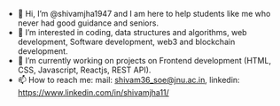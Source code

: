 - 👋 Hi, I’m @shivamjha1947 and I am here to help students like me who never had good guidance and seniors.
- 👀 I’m interested in coding, data structures and algorithms, web development, Software development, web3 and blockchain development.
- 🌱 I’m currently working on projects on Frontend development (HTML, CSS, Javascript, Reactjs, REST API).
- 📫 How to reach me: mail: shivam36_soe@jnu.ac.in, linkedin: https://www.linkedin.com/in/shivamjha11/

<!---
shivamjha1947/shivamjha1947 is a ✨ special ✨ repository because its `README.md` (this file) appears on your GitHub profile.
You can click the Preview link to take a look at your changes.
--->
